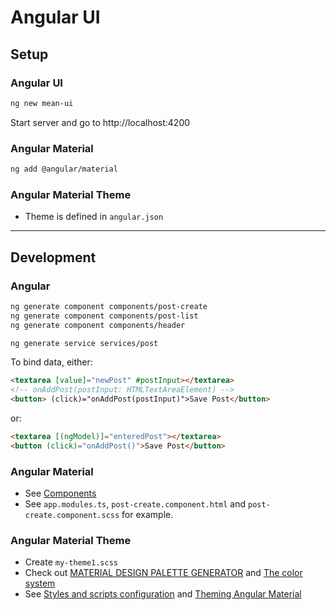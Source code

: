 # Angular UI

## Setup

### Angular UI

```bash
ng new mean-ui
```

Start server and go to http://localhost:4200

### Angular Material

```bash
ng add @angular/material
```

### Angular Material Theme

- Theme is defined in `angular.json`
 

---

## Development

### Angular

```bash
ng generate component components/post-create
ng generate component components/post-list
ng generate component components/header

ng generate service services/post
```

To bind data, either:

```html
<textarea [value]="newPost" #postInput></textarea>
<!-- onAddPost(postInput: HTMLTextAreaElement) -->
<button> (click)="onAddPost(postInput)">Save Post</button>
```

or:

```html
<textarea [(ngModel)]="enteredPost"></textarea>
<button (click)="onAddPost()">Save Post</button>
```

### Angular Material

- See [Components](https://material.angular.io/components/categories)
- See `app.modules.ts`, `post-create.component.html` and `post-create.component.scss` for example.

### Angular Material Theme

- Create `my-theme1.scss`
- Check out [MATERIAL DESIGN PALETTE GENERATOR](http://mcg.mbitson.com/) and [The color system](https://m2.material.io/design/color/the-color-system.html#tools-for-picking-colors)
- See [Styles and scripts configuration](https://angular.io/guide/workspace-config#styles-and-scripts-configuration) and [Theming Angular Material](https://material.angular.io/guide/theming)
